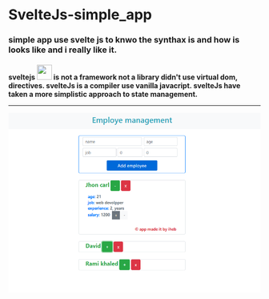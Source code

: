 # SvelteJs-simple_app

<h3>simple app use svelte js to knwo the synthax is and how is looks like  and i really like it.</h3>

<h4>sveltejs <img height="30" width="30" src="https://cdn.jsdelivr.net/npm/simple-icons@v3/icons/svelte.svg" /> is not a framework not a library didn't use virtual dom, directives. svelteJs is a compiler use vanilla javacript. svelteJs have taken a more simplistic approach to state management.</4>
<hr/>
<img src='images/svelte-app.PNG' width='800'>
